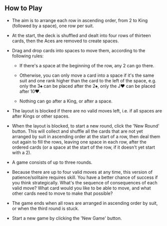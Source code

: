 ## How to Play

- The aim is to arrange each row in ascending order, from 2 to King (followed by a space), one row per suit.

- At the start, the deck is shuffled and dealt into four rows of thirteen cards, then the Aces are removed to create spaces.

- Drag and drop cards into spaces to move them, according to the following rules:

    - If there's a space at the beginning of the row, any 2 can go there.

    - Otherwise, you can only move a card into a space if it's the same suit and one rank higher than the card to the left of the space, e.g. only the 3♠️ can be placed after the 2♠️, only the J♥️ can be placed after 10♥️.

    - Nothing can go after a King, or after a space.

- The layout is blocked if there are no valid moves left, i.e. if all spaces are after Kings or other spaces.

- When the layout is blocked, to start a new round, click the 'New Round' button. This will collect and shuffle all the cards that are not yet arranged by suit in ascending order at the start of a row, then deal them out again to fill the rows, leaving one space in each row, after the ordered cards (or a space at the start of the row, if it doesn't yet start with a 2).

- A game consists of up to three rounds.

- Because there are up to four valid moves at any time, this version of patience/solitaire requires skill. You have a better chance of success if you think strategically. What's the sequence of consequences of each valid move? What card would you like to be able to move, and what other cards need to move to make that possible?

- The game ends when all rows are arranged in ascending order by suit, or when the third round is stuck.

- Start a new game by clicking the 'New Game' button.
